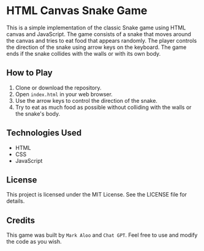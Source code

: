 # HTML Canvas Snake Game

This is a simple implementation of the classic Snake game using HTML canvas and JavaScript. The game consists of a snake that moves around the canvas and tries to eat food that appears randomly. The player controls the direction of the snake using arrow keys on the keyboard. The game ends if the snake collides with the walls or with its own body.

## How to Play

1. Clone or download the repository.
2. Open `index.html` in your web browser.
3. Use the arrow keys to control the direction of the snake.
4. Try to eat as much food as possible without colliding with the walls or the snake's body.

## Technologies Used

- HTML
- CSS
- JavaScript

## License

This project is licensed under the MIT License. See the LICENSE file for details.

## Credits

This game was built by `Mark Aloo` and `Chat GPT`. Feel free to use and modify the code as you wish.
